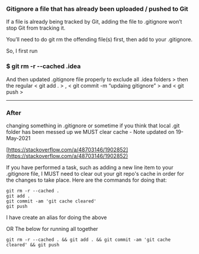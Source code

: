 ### Gitignore a file that has already been uploaded / pushed to Git

If a file is already being tracked by Git, adding the file to .gitignore won’t stop Git from tracking it.

You’ll need to do git rm the offending file(s) first, then add to your .gitignore.

So, I first run

### $ git rm -r --cached .idea

And then updated .gitignore file properly to exclude all
.idea folders > then the regular < git add . >  , < git
commit -m “updaing gitignore” >  and < git push >

---

### After

 changing something in .gitignore or sometime if you think that local
.git folder has been messed up we MUST clear cache - Note updated on
19-May-2021

[https://stackoverflow.com/a/48703146/1902852](https://stackoverflow.com/a/48703146/1902852)

If you have performed a task, such as adding a new line
item to your .gitignore file, I MUST need to clear out your git repo's
cache in order for the changes to take place. Here are the commands for
doing that:

```
git rm -r --cached .
git add .
git commit -am 'git cache cleared'
git push
```

I have create an alias for doing the above

OR The below for running all together

```
git rm -r --cached . && git add . && git commit -am 'git cache cleared' && git push
```
